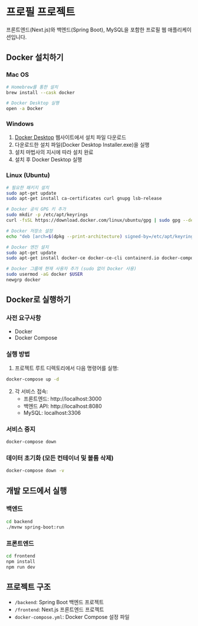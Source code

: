 # 프로필 프로젝트

프론트엔드(Next.js)와 백엔드(Spring Boot), MySQL을 포함한 프로필 웹 애플리케이션입니다.

## Docker 설치하기

### Mac OS

```bash
# Homebrew를 통한 설치
brew install --cask docker

# Docker Desktop 실행
open -a Docker
```

### Windows

1. [Docker Desktop](https://www.docker.com/products/docker-desktop/) 웹사이트에서 설치 파일 다운로드
2. 다운로드한 설치 파일(Docker Desktop Installer.exe)을 실행
3. 설치 마법사의 지시에 따라 설치 완료
4. 설치 후 Docker Desktop 실행

### Linux (Ubuntu)

```bash
# 필요한 패키지 설치
sudo apt-get update
sudo apt-get install ca-certificates curl gnupg lsb-release

# Docker 공식 GPG 키 추가
sudo mkdir -p /etc/apt/keyrings
curl -fsSL https://download.docker.com/linux/ubuntu/gpg | sudo gpg --dearmor -o /etc/apt/keyrings/docker.gpg

# Docker 저장소 설정
echo "deb [arch=$(dpkg --print-architecture) signed-by=/etc/apt/keyrings/docker.gpg] https://download.docker.com/linux/ubuntu $(lsb_release -cs) stable" | sudo tee /etc/apt/sources.list.d/docker.list > /dev/null

# Docker 엔진 설치
sudo apt-get update
sudo apt-get install docker-ce docker-ce-cli containerd.io docker-compose-plugin

# Docker 그룹에 현재 사용자 추가 (sudo 없이 Docker 사용)
sudo usermod -aG docker $USER
newgrp docker
```

## Docker로 실행하기

### 사전 요구사항

- Docker
- Docker Compose

### 실행 방법

1. 프로젝트 루트 디렉토리에서 다음 명령어를 실행:

```bash
docker-compose up -d
```

2. 각 서비스 접속:
   - 프론트엔드: http://localhost:3000
   - 백엔드 API: http://localhost:8080
   - MySQL: localhost:3306

### 서비스 중지

```bash
docker-compose down
```

### 데이터 초기화 (모든 컨테이너 및 볼륨 삭제)

```bash
docker-compose down -v
```

## 개발 모드에서 실행

### 백엔드

```bash
cd backend
./mvnw spring-boot:run
```

### 프론트엔드

```bash
cd frontend
npm install
npm run dev
```

## 프로젝트 구조

- `/backend`: Spring Boot 백엔드 프로젝트
- `/frontend`: Next.js 프론트엔드 프로젝트
- `docker-compose.yml`: Docker Compose 설정 파일
